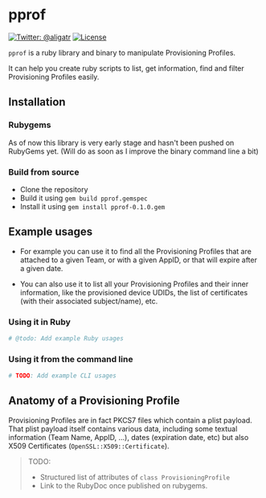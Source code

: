 # pprof

[![Twitter: @aligatr](https://img.shields.io/badge/contact-@aligatr-blue.svg?style=flat)](https://twitter.com/aligatr)
[![License](https://img.shields.io/badge/license-MIT-green.svg?style=flat)](https://github.com/AliSoftware/pprof/blob/master/LICENSE)

`pprof` is a ruby library and binary to manipulate Provisioning Profiles.

It can help you create ruby scripts to list, get information, find and filter Provisioning Profiles easily.

## Installation

### Rubygems

As of now this library is very early stage and hasn't been pushed on RubyGems yet. (Will do as soon as I improve the binary command line a bit)

### Build from source

* Clone the repository
* Build it using `gem build pprof.gemspec`
* Install it using `gem install pprof-0.1.0.gem`

## Example usages

* For example you can use it to find all the Provisioning Profiles that are attached to a given Team, or with a given AppID, or that will expire after a given date.

* You can also use it to list all your Provisioning Profiles and their inner information, like the provisioned device UDIDs, the list of certificates (with their associated subject/name), etc.

### Using it in Ruby

```ruby
# @todo: Add example Ruby usages
```

### Using it from the command line

```sh
# TODO: Add example CLI usages
```


## Anatomy of a Provisioning Profile

Provisioning Profiles are in fact PKCS7 files which contain a plist payload. That plist payload itself contains various data, including some textual information (Team Name, AppID, …), dates (expiration date, etc) but also X509 Certificates (`OpenSSL::X509::Certificate`).

> TODO:
> 
> * Structured list of attributes of `class ProvisioningProfile`
> * Link to the RubyDoc once published on rubygems.
